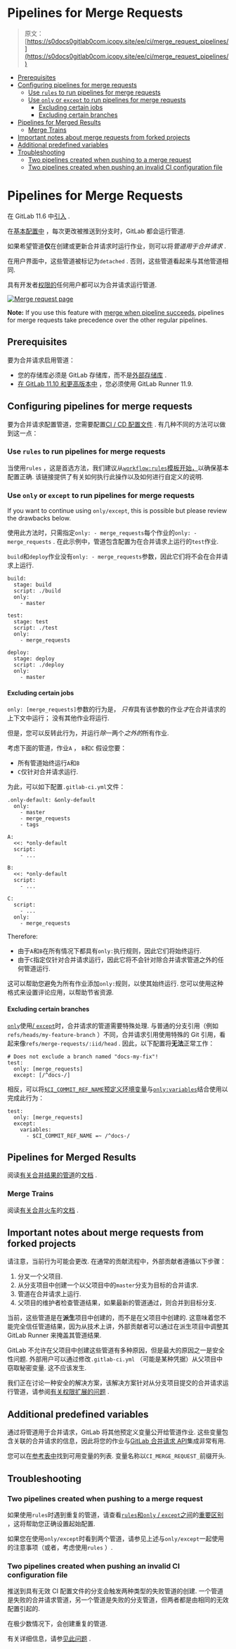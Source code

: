 # Pipelines for Merge Requests

> 原文：[https://s0docs0gitlab0com.icopy.site/ee/ci/merge_request_pipelines/](https://s0docs0gitlab0com.icopy.site/ee/ci/merge_request_pipelines/)

*   [Prerequisites](#prerequisites)
*   [Configuring pipelines for merge requests](#configuring-pipelines-for-merge-requests)
    *   [Use `rules` to run pipelines for merge requests](#use-rules-to-run-pipelines-for-merge-requests)
    *   [Use `only` or `except` to run pipelines for merge requests](#use-only-or-except-to-run-pipelines-for-merge-requests)
        *   [Excluding certain jobs](#excluding-certain-jobs)
        *   [Excluding certain branches](#excluding-certain-branches)
*   [Pipelines for Merged Results](#pipelines-for-merged-results-premium)
    *   [Merge Trains](#merge-trains-premium)
*   [Important notes about merge requests from forked projects](#important-notes-about-merge-requests-from-forked-projects)
*   [Additional predefined variables](#additional-predefined-variables)
*   [Troubleshooting](#troubleshooting)
    *   [Two pipelines created when pushing to a merge request](#two-pipelines-created-when-pushing-to-a-merge-request)
    *   [Two pipelines created when pushing an invalid CI configuration file](#two-pipelines-created-when-pushing-an-invalid-ci-configuration-file)

# Pipelines for Merge Requests[](#pipelines-for-merge-requests "Permalink")

在 GitLab 11.6 中[引入](https://gitlab.com/gitlab-org/gitlab-foss/-/issues/15310) .

在[基本配置中](../pipelines/pipeline_architectures.html#basic-pipelines) ，每次更改被推送到分支时，GitLab 都会运行管道.

如果希望管道**仅**在创建或更新合并请求时运行作业，则可以将*管道用于合并请求* .

在用户界面中，这些管道被标记为`detached` . 否则，这些管道看起来与其他管道相同.

具有开发者[权限的](../../user/permissions.html)任何用户都可以为合并请求运行管道.

[![Merge request page](img/d5a5a91fe5e2b490b9388b43801b6a39.png)](img/merge_request.png)

**Note:** If you use this feature with [merge when pipeline succeeds](../../user/project/merge_requests/merge_when_pipeline_succeeds.html), pipelines for merge requests take precedence over the other regular pipelines.

## Prerequisites[](#prerequisites "Permalink")

要为合并请求启用管道：

*   您的存储库必须是 GitLab 存储库，而不是[外部存储库](../ci_cd_for_external_repos/index.html) .
*   [在 GitLab 11.10 和更高版本中](https://gitlab.com/gitlab-org/gitlab-foss/-/merge_requests/25504) ，您必须使用 GitLab Runner 11.9.

## Configuring pipelines for merge requests[](#configuring-pipelines-for-merge-requests "Permalink")

要为合并请求配置管道，您需要配置[CI / CD 配置文件](../yaml/README.html) . 有几种不同的方法可以做到这一点：

### Use `rules` to run pipelines for merge requests[](#use-rules-to-run-pipelines-for-merge-requests "Permalink")

当使用`rules` ，这是首选方法，我们建议从[`workflow:rules`模板开始，](../yaml/README.html#workflowrules-templates)以确保基本配置正确. 该链接提供了有关如何执行此操作以及如何进行自定义的说明.

### Use `only` or `except` to run pipelines for merge requests[](#use-only-or-except-to-run-pipelines-for-merge-requests "Permalink")

If you want to continue using `only/except`, this is possible but please review the drawbacks below.

使用此方法时，只需指定`only: - merge_requests`每个作业的`only: - merge_requests` . 在此示例中，管道包含配置为在合并请求上运行的`test`作业.

`build`和`deploy`作业没有`only: - merge_requests`参数，因此它们将不会在合并请求上运行.

```
build:
  stage: build
  script: ./build
  only:
    - master

test:
  stage: test
  script: ./test
  only:
    - merge_requests

deploy:
  stage: deploy
  script: ./deploy
  only:
    - master 
```

#### Excluding certain jobs[](#excluding-certain-jobs "Permalink")

`only: [merge_requests]`参数的行为是， *只有*具有该参数的作业*才*在合并请求的上下文中运行； 没有其他作业将运行.

但是，您可以反转此行为，并运行*除*一两个*之外的*所有作业.

考虑下面的管道，作业`A` ， `B`和`C` 假设您要：

*   所有管道始终运行`A`和`B`
*   `C`仅针对合并请求运行.

为此，可以如下配置`.gitlab-ci.yml`文件：

```
.only-default: &only-default
  only:
    - master
    - merge_requests
    - tags

A:
  <<: *only-default
  script:
    - ...

B:
  <<: *only-default
  script:
    - ...

C:
  script:
    - ...
  only:
    - merge_requests 
```

Therefore:

*   由于`A`和`B`在所有情况下都具有`only:`执行规则，因此它们将始终运行.
*   由于`C`指定仅针对合并请求运行，因此它将不会针对除合并请求管道之外的任何管道运行.

这可以帮助您避免为所有作业添加`only:`规则，以使其始终运行. 您可以使用这种格式来设置评论应用，以帮助节省资源.

#### Excluding certain branches[](#excluding-certain-branches "Permalink")

[`only`](../yaml/README.html#onlyexcept-basic)使用[/ `except`](../yaml/README.html#onlyexcept-basic)时，合并请求的管道需要特殊处理. 与普通的分支引用（例如`refs/heads/my-feature-branch` ）不同，合并请求引用使用特殊的 Git 引用，看起来像`refs/merge-requests/:iid/head` . 因此，以下配置将**无法**正常工作：

```
# Does not exclude a branch named "docs-my-fix"!
test:
  only: [merge_requests]
  except: [/^docs-/] 
```

相反，可以将[`$CI_COMMIT_REF_NAME`预定义环境变量](../variables/predefined_variables.html)与[`only:variables`](../yaml/README.html#onlyvariablesexceptvariables)结合使用以完成此行为：

```
test:
  only: [merge_requests]
  except:
    variables:
      - $CI_COMMIT_REF_NAME =~ /^docs-/ 
```

## Pipelines for Merged Results[](#pipelines-for-merged-results-premium "Permalink")

阅读[有关合并结果的管道](pipelines_for_merged_results/index.html)的[文档](pipelines_for_merged_results/index.html) .

### Merge Trains[](#merge-trains-premium "Permalink")

阅读[有关合并火车](pipelines_for_merged_results/merge_trains/index.html)的[文档](pipelines_for_merged_results/merge_trains/index.html) .

## Important notes about merge requests from forked projects[](#important-notes-about-merge-requests-from-forked-projects "Permalink")

请注意，当前行为可能会更改. 在通常的贡献流程中，外部贡献者遵循以下步骤：

1.  分叉一个父项目.
2.  从分支项目中创建一个以父项目中的`master`分支为目标的合并请求.
3.  管道在合并请求上运行.
4.  父项目的维护者检查管道结果，如果最新的管道通过，则合并到目标分支.

当前，这些管道是在**派生**项目中创建的，而不是在父项目中创建的. 这意味着您不能完全信任管道结果，因为从技术上讲，外部贡献者可以通过在派生项目中调整其 GitLab Runner 来掩盖其管道结果.

GitLab 不允许在父项目中创建这些管道有多种原因，但是最大的原因之一是安全性问题. 外部用户可以通过修改`.gitlab-ci.yml` （可能是某种凭据）从父项目中窃取秘密变量. 这不应该发生.

我们正在讨论一种安全的解决方案，该解决方案针对从分支项目提交的合并请求运行管道，请参阅[有关权限扩展的问题](https://gitlab.com/gitlab-org/gitlab/-/issues/11934) .

## Additional predefined variables[](#additional-predefined-variables "Permalink")

通过将管道用于合并请求，GitLab 将其他预定义变量公开给管道作业. 这些变量包含关联的合并请求的信息，因此将您的作业与[GitLab 合并请求 API](../../api/merge_requests.html)集成非常有用.

您可以在[参考表中](../variables/predefined_variables.html)找到可用变量的列表. 变量名称以`CI_MERGE_REQUEST_`前缀开头.

## Troubleshooting[](#troubleshooting "Permalink")

### Two pipelines created when pushing to a merge request[](#two-pipelines-created-when-pushing-to-a-merge-request "Permalink")

如果使用`rules`时遇到重复的管道，请查看[`rules`和`only` / `except`之间](../yaml/README.html#differences-between-rules-and-onlyexcept)的[重要区别](../yaml/README.html#differences-between-rules-and-onlyexcept) ，这将帮助您正确设置起始配置.

如果您在使用`only/except`时看到两个管道，请参见上述与`only/except`一起使用的注意事项（或者，考虑使用`rules` ）.

### Two pipelines created when pushing an invalid CI configuration file[](#two-pipelines-created-when-pushing-an-invalid-ci-configuration-file "Permalink")

推送到具有无效 CI 配置文件的分支会触发两种类型的失败管道的创建. 一个管道是失败的合并请求管道，另一个管道是失败的分支管道，但两者都是由相同的无效配置引起的.

在极少数情况下，会创建重复的管道.

有关详细信息，请参[见此问题](https://gitlab.com/gitlab-org/gitlab/-/issues/201845) .